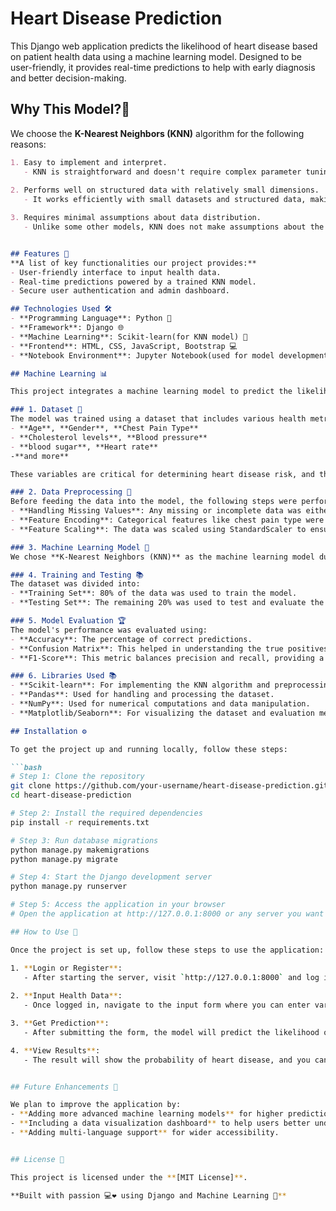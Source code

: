 # Heart Disease Prediction

This Django web application predicts the likelihood of heart disease based on patient health data using a machine learning model. Designed to be user-friendly, it provides real-time predictions to help with early diagnosis and better decision-making.

## Why This Model?🤖

We choose the **K-Nearest Neighbors (KNN)** algorithm for the following reasons:

```markdown
1. Easy to implement and interpret.
   - KNN is straightforward and doesn't require complex parameter tuning.
   
2. Performs well on structured data with relatively small dimensions.
   - It works efficiently with small datasets and structured data, making it a good fit for heart disease prediction.

3. Requires minimal assumptions about data distribution.
   - Unlike some other models, KNN does not make assumptions about the underlying distribution of the data, making it flexible for various types of datasets.


## Features 🔑
**A list of key functionalities our project provides:**
- User-friendly interface to input health data.
- Real-time predictions powered by a trained KNN model.
- Secure user authentication and admin dashboard.

## Technologies Used 🛠️
- **Programming Language**: Python 🐍
- **Framework**: Django 🌐
- **Machine Learning**: Scikit-learn(for KNN model) 🤖
- **Frontend**: HTML, CSS, JavaScript, Bootstrap 💻
- **Notebook Environment**: Jupyter Notebook(used for model development and analysis) 📓

## Machine Learning 📊

This project integrates a machine learning model to predict the likelihood of heart disease based on medical data. Below are the details of the approach:

### 1. Dataset 📅
The model was trained using a dataset that includes various health metrics such as:
- **Age**, **Gender**, **Chest Pain Type**
- **Cholesterol levels**, **Blood pressure**
- **blood sugar**, **Heart rate**
-**and more**

These variables are critical for determining heart disease risk, and the model analyzes patterns within the data to make predictions.

### 2. Data Preprocessing 🔧
Before feeding the data into the model, the following steps were performed:
- **Handling Missing Values**: Any missing or incomplete data was either filled in or removed to maintain consistency.
- **Feature Encoding**: Categorical features like chest pain type were converted into numerical values using one-hot encoding.
- **Feature Scaling**: The data was scaled using StandardScaler to ensure all features were on the same scale, which improves the accuracy of the KNN algorithm.

### 3. Machine Learning Model 🧠
We chose **K-Nearest Neighbors (KNN)** as the machine learning model due to its simplicity and effectiveness in classification problems. KNN works by comparing a new data point to its nearest neighbors and classifying it based on the majority class.

### 4. Training and Testing 📚
The dataset was divided into:
- **Training Set**: 80% of the data was used to train the model.
- **Testing Set**: The remaining 20% was used to test and evaluate the model's accuracy.

### 5. Model Evaluation 🏆
The model's performance was evaluated using:
- **Accuracy**: The percentage of correct predictions.
- **Confusion Matrix**: This helped in understanding the true positives, false positives, true negatives, and false negatives.
- **F1-Score**: This metric balances precision and recall, providing a better measure of performance.

### 6. Libraries Used 📚
- **Scikit-learn**: For implementing the KNN algorithm and preprocessing the data.
- **Pandas**: Used for handling and processing the dataset.
- **NumPy**: Used for numerical computations and data manipulation.
- **Matplotlib/Seaborn**: For visualizing the dataset and evaluation metrics.

## Installation ⚙️

To get the project up and running locally, follow these steps:

```bash
# Step 1: Clone the repository
git clone https://github.com/your-username/heart-disease-prediction.git
cd heart-disease-prediction

# Step 2: Install the required dependencies
pip install -r requirements.txt

# Step 3: Run database migrations
python manage.py makemigrations
python manage.py migrate

# Step 4: Start the Django development server
python manage.py runserver

# Step 5: Access the application in your browser
# Open the application at http://127.0.0.1:8000 or any server you want to run.

## How to Use 📝

Once the project is set up, follow these steps to use the application:

1. **Login or Register**: 
   - After starting the server, visit `http://127.0.0.1:8000` and log in with your credentials or create a new account.
   
2. **Input Health Data**:
   - Once logged in, navigate to the input form where you can enter various health metrics like age, cholesterol levels, blood pressure, etc.

3. **Get Prediction**:
   - After submitting the form, the model will predict the likelihood of heart disease and display the result on the screen.

4. **View Results**:
   - The result will show the probability of heart disease, and you can choose to enter new data or log out.


## Future Enhancements 🔮

We plan to improve the application by:
- **Adding more advanced machine learning models** for higher prediction accuracy.
- **Including a data visualization dashboard** to help users better understand the results.
- **Adding multi-language support** for wider accessibility.


## License 📄

This project is licensed under the **[MIT License]**.

**Built with passion 💻❤️ using Django and Machine Learning 🤖**
